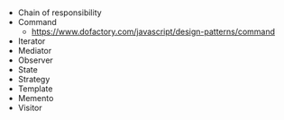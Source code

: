 #

- Chain of responsibility
- Command
  - <https://www.dofactory.com/javascript/design-patterns/command>
- Iterator
- Mediator
- Observer
- State
- Strategy
- Template
- Memento
- Visitor
